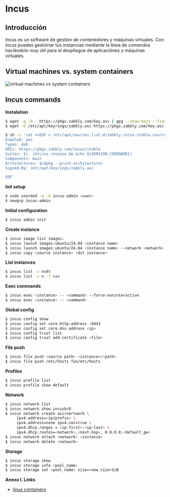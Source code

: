 
# Incus 
## Introducción
Incus es un software de gestión de contenedores y máquinas virtuales. Con *incus* puedes gestiónar tus instancias mediante la linea de comandos haciéndolo muy útil para el despliegue de aplicaciónes y máquinas virtuales.

## Virtual machines vs. system containers
![virtual machines vs system containers](https://linuxcontainers.org/incus/docs/main/_images/virtual-machines-vs-system-containers.svg)

## Incus commands
**Instalation**
 ```bash
$ wget -q -O - https://pkgs.zabbly.com/key.asc | gpg --show-keys --fingerprint
$ wget -O /etc/apt/keyrings/zabbly.asc https://pkgs.zabbly.com/key.asc

$ sh -c 'cat <<EOF > /etc/apt/sources.list.d/zabbly-incus-stable.sources
Enabled: yes
Types: deb
URIs: https://pkgs.zabbly.com/incus/stable
Suites: $(. /etc/os-release && echo ${VERSION_CODENAME})
Components: main
Architectures: $(dpkg --print-architecture)
Signed-By: /etc/apt/keyrings/zabbly.asc

EOF'
 
```
 **Init setup**
 ```bash
$ sudo usermod -a -G incus-admin <user>
$ newgrp incus-admin
```
**Initial configuration**
```bash
$ incus admin init
```
 **Create instance**
```bash
$ incus image list images:
$ incus launch images:ubuntu/24.04 <instance name>
$ incus launch images:ubuntu/24.04 <instance name> --network <network>
$ incus copy <source instance> <dst instance>
```
  **List instances**
 ```bash
$ incus list -c ns4t
$ incus list -c n -f csv
``` 
 **Exec commands**
 ```bash
$ incus exec <instance> -- <command> --force-noninteractive
$ incus exec <instance> -- <command>
```
 **Global config**
 ```bash
$ incus config show
$ incus config set core.http-address :8443
$ incus config set core.dns-address <ip>
$ incus config trust list
$ incus config trust add-certificate <file>
``` 
 
 **File push**
  ```bash
$ incus file push <source path> <instance>/<path>
$ incus file push /etc/hosts foo/etc/hosts
``` 
 **Profiles**
 ```bash
$ incus profile list
$ incus profile show default
``` 
 **Network**
 ```bash
$ incus network list
$ incus network show incusbr0
$ incus network create asirnertwork \
      ipv4.address=<ip/prefix> \
      ipv4.address=none ipv4.nat=true \ 
      ipv4.dhcp.ranges = <ip-first>-<ip-last> \
      ipv4.dhcp.routes=<network>,<next-hop>, 0.0.0.0,<default_gw> 
$ incus network attach <network> <instance>
$ incus network delete <network>

``` 
 
 **Storage**
  ```bash
$ incus storage show
$ incus storage info <pool_name>
$ incus storage set <pool_name> size=<new_size>GiB
 ``` 
 **Anexo I. Links**
 * [linux containers](https://images.linuxcontainers.org/)
 
 